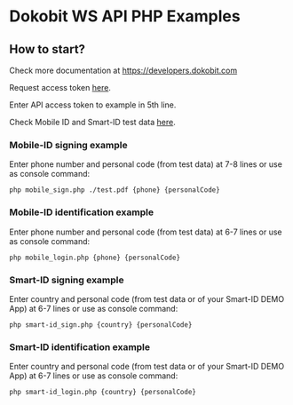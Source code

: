# Dokobit WS API PHP Examples

## How to start? 

Check more documentation at https://developers.dokobit.com

Request access token [here](https://www.dokobit.com/developers/request-token).

Enter API access token to example in 5th line.

Check Mobile ID and Smart-ID test data [here](https://dokobit.com/developers/testing).

### Mobile-ID signing example

Enter phone number and personal code (from test data) at 7-8 lines or use as console command:

`php mobile_sign.php ./test.pdf {phone} {personalCode}`

### Mobile-ID identification example

Enter phone number and personal code (from test data) at 6-7 lines or use as console command:

`php mobile_login.php {phone} {personalCode}`

### Smart-ID signing example 

Enter country and personal code (from test data or of your Smart-ID DEMO App) at 6-7 lines or use as console command:

`php smart-id_sign.php {country} {personalCode}`

### Smart-ID identification example 

Enter country and personal code (from test data or of your Smart-ID DEMO App) at 6-7 lines or use as console command:

`php smart-id_login.php {country} {personalCode}`
